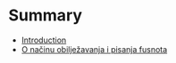 # Summary

* [Introduction](README.md)
* [O načinu obilježavanja i pisanja fusnota](o-fusnotama.md)

